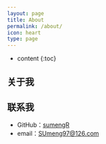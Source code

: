 ```yaml
---
layout: page
title: About
permalink: /about/
icon: heart
type: page
---
```


* content
{:toc}

## 关于我


## 联系我

* GitHub：[sumengR](https://github.com/sumengR)
* email：SUmeng97@126.com

